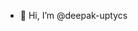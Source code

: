 - 👋 Hi, I’m @deepak-uptycs

<!---
deepak-uptycs/deepak-uptycs is a ✨ special ✨ repository because its `README.md` (this file) appears on your GitHub profile.
You can click the Preview link to take a look at your changes.
--->
